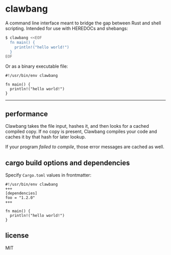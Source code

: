 # clawbang

A command line interface meant to bridge the gap between Rust and shell
scripting. Intended for use with HEREDOCs and shebangs:

```bash
$ clawbang <<EOF
  fn main() {
    println!("hello world!")
  }
EOF
```

Or as a binary executable file:

```
#!/usr/bin/env clawbang

fn main() {
  println!("hello world!")
}
```

---

## performance

Clawbang takes the file input, hashes it, and then looks for a cached compiled
copy. If no copy is present, Clawbang compiles your code and caches it by that
hash for later lookup.

If your program _failed to compile_, those error messages are cached as well.

## cargo build options and dependencies

Specify `Cargo.toml` values in frontmatter:

```
#!/usr/bin/env clawbang
+++
[dependencies]
foo = "1.2.0"
+++

fn main() {
  println!("hello world!")
}
```

## license

MIT

